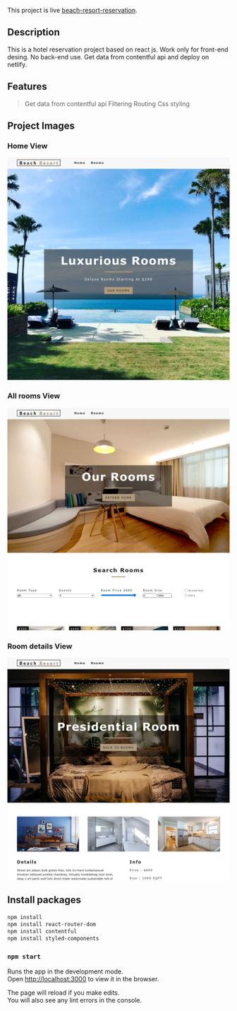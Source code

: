 This project is live [beach-resort-reservation](https://beach-resort-reservation.netlify.app/).

## Description

This is a hotel reservation project based on react js. Work only for front-end desing. No back-end use. Get data from contentful api and deploy on netlify.

## Features
> Get data from contentful api
> Filtering
> Routing
> Css styling

## Project Images
### Home View
![Home view](images/BeachHome.PNG)
### All rooms View
![Rooms view](images/BeachRoom.PNG)
### Room details View
![Details view](images/BeachDetails.PNG)
## Install packages
```
npm install 
npm install react-router-dom
npm install contentful
npm install styled-components
```

### `npm start`

Runs the app in the development mode.<br />
Open [http://localhost:3000](http://localhost:3000) to view it in the browser.

The page will reload if you make edits.<br />
You will also see any lint errors in the console.
